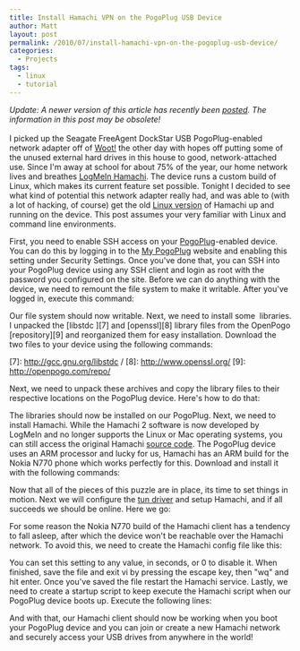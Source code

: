 ```yaml
---
title: Install Hamachi VPN on the PogoPlug USB Device
author: Matt
layout: post
permalink: /2010/07/install-hamachi-vpn-on-the-pogoplug-usb-device/
categories:
  - Projects
tags:
  - linux
  - tutorial
---
```


*Update: A newer version of this article has recently been [posted][1]. The information in this post may be obsolete!*  
   
I picked up the Seagate FreeAgent DockStar USB PogoPlug-enabled network adapter off of [Woot!][2] the other day with hopes off putting some of the unused external hard drives in this house to good, network-attached use. Since I'm away at school for about 75% of the year, our home network lives and breathes [LogMeIn Hamachi][3]. The device runs a custom build of Linux, which makes its current feature set possible. Tonight I decided to see what kind of potential this network adapter really had, and was able to (with a lot of hacking, of course) get the old [Linux version][4] of Hamachi up and running on the device. This post assumes your very familiar with Linux and command line environments.

 [1]: http://mbmccormick.com/2010/09/install-hamachi-vpn-on-the-pogoplug-usb-device-updated/
 [2]: http://woot.com/Forums/ViewPost.aspx?PostID=4000272
 [3]: https://secure.logmein.com/products/hamachi2/
 [4]: http://files.hamachi.cc/linux/nokia-770/

First, you need to enable SSH access on your [PogoPlug][5]-enabled device. You can do this by logging in to the [My PogoPlug][6] website and enabling this setting under Security Settings. Once you've done that, you can SSH into your PogoPlug device using any SSH client and login as root with the password you configured on the site. Before we can do anything with the device, we need to remount the file system to make it writable. After you've logged in, execute this command:

 [5]: http://pogoplug.com/
 [6]: http://my.pogoplug.com/

<script src="https://gist.github.com/mbmccormick/1273144.js"> </script>

Our file system should now writable. Next, we need to install some  libraries. I unpacked the [libstdc ][7] and [openssl][8] library files from the OpenPogo [repository][9] and reorganized them for easy installation. Download the two files to your device using the following commands:

 [7]: http://gcc.gnu.org/libstdc  /
 [8]: http://www.openssl.org/
 [9]: http://openpogo.com/repo/

<script src="https://gist.github.com/mbmccormick/1273145.js"> </script>

Next, we need to unpack these archives and copy the library files to their respective locations on the PogoPlug device. Here's how to do that:

<script src="https://gist.github.com/mbmccormick/1273146.js"> </script>

<script src="https://gist.github.com/mbmccormick/1273148.js"> </script>

The libraries should now be installed on our PogoPlug. Next, we need to install Hamachi. While the Hamachi 2 software is now developed by LogMeIn and no longer supports the Linux or Mac operating systems, you can still access the original Hamachi [source code][10]. The PogoPlug device uses an ARM processor and lucky for us, Hamachi has an ARM build for the Nokia N770 phone which works perfectly for this. Download and install it with the following commands:

 [10]: http://files.hamachi.cc/linux/

<script src="https://gist.github.com/mbmccormick/1273151.js"> </script>

Now that all of the pieces of this puzzle are in place, its time to set things in motion. Next we will configure the [tun driver][11] and setup Hamachi, and if all succeeds we should be online. Here we go:

 [11]: http://en.wikipedia.org/wiki/TUN/TAP

<script src="https://gist.github.com/mbmccormick/1273152.js"> </script>

For some reason the Nokia N770 build of the Hamachi client has a tendency to fall asleep, after which the device won't be reachable over the Hamachi network. To avoid this, we need to create the Hamachi config file like this:

<script src="https://gist.github.com/mbmccormick/1273155.js"> </script>

You can set this setting to any value, in seconds, or 0 to disable it. When finished, save the file and exit vi by pressing the escape key, then "wq" and hit enter. Once you've saved the file restart the Hamachi service. Lastly, we need to create a startup script to keep execute the Hamachi script when our PogoPlug device boots up. Execute the following lines:

<script src="https://gist.github.com/mbmccormick/1273156.js"> </script>

And with that, our Hamachi client should now be working when you boot your PogoPlug device and you can join or create a new Hamachi network and securely access your USB drives from anywhere in the world!
